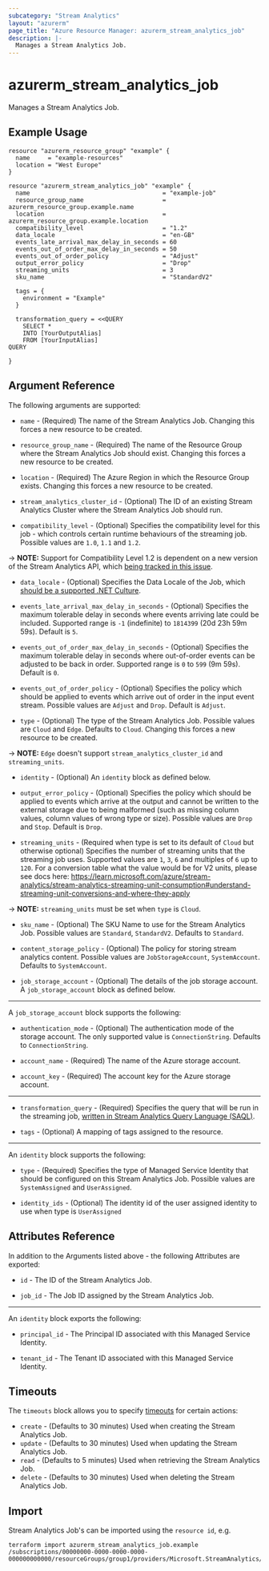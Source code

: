 ```yaml
---
subcategory: "Stream Analytics"
layout: "azurerm"
page_title: "Azure Resource Manager: azurerm_stream_analytics_job"
description: |-
  Manages a Stream Analytics Job.
---
```


# azurerm_stream_analytics_job

Manages a Stream Analytics Job.

## Example Usage

```hcl
resource "azurerm_resource_group" "example" {
  name     = "example-resources"
  location = "West Europe"
}

resource "azurerm_stream_analytics_job" "example" {
  name                                     = "example-job"
  resource_group_name                      = azurerm_resource_group.example.name
  location                                 = azurerm_resource_group.example.location
  compatibility_level                      = "1.2"
  data_locale                              = "en-GB"
  events_late_arrival_max_delay_in_seconds = 60
  events_out_of_order_max_delay_in_seconds = 50
  events_out_of_order_policy               = "Adjust"
  output_error_policy                      = "Drop"
  streaming_units                          = 3
  sku_name                                 = "StandardV2"

  tags = {
    environment = "Example"
  }

  transformation_query = <<QUERY
    SELECT *
    INTO [YourOutputAlias]
    FROM [YourInputAlias]
QUERY

}
```

## Argument Reference

The following arguments are supported:

* `name` - (Required) The name of the Stream Analytics Job. Changing this forces a new resource to be created.

* `resource_group_name` - (Required) The name of the Resource Group where the Stream Analytics Job should exist. Changing this forces a new resource to be created.

* `location` - (Required) The Azure Region in which the Resource Group exists. Changing this forces a new resource to be created.

* `stream_analytics_cluster_id` - (Optional) The ID of an existing Stream Analytics Cluster where the Stream Analytics Job should run.

* `compatibility_level` - (Optional) Specifies the compatibility level for this job - which controls certain runtime behaviours of the streaming job. Possible values are `1.0`, `1.1` and `1.2`.

-> **NOTE:** Support for Compatibility Level 1.2 is dependent on a new version of the Stream Analytics API, which [being tracked in this issue](https://github.com/Azure/azure-rest-api-specs/issues/5604).

* `data_locale` - (Optional) Specifies the Data Locale of the Job, which [should be a supported .NET Culture](https://msdn.microsoft.com/en-us/library/system.globalization.culturetypes(v=vs.110).aspx).

* `events_late_arrival_max_delay_in_seconds` - (Optional) Specifies the maximum tolerable delay in seconds where events arriving late could be included. Supported range is `-1` (indefinite) to `1814399` (20d 23h 59m 59s). Default is `5`.

* `events_out_of_order_max_delay_in_seconds` - (Optional) Specifies the maximum tolerable delay in seconds where out-of-order events can be adjusted to be back in order. Supported range is `0` to `599` (9m 59s). Default is `0`.

* `events_out_of_order_policy` - (Optional) Specifies the policy which should be applied to events which arrive out of order in the input event stream. Possible values are `Adjust` and `Drop`. Default is `Adjust`.

* `type` - (Optional) The type of the Stream Analytics Job. Possible values are `Cloud` and `Edge`. Defaults to `Cloud`. Changing this forces a new resource to be created.

-> **NOTE:** `Edge` doesn't support `stream_analytics_cluster_id` and `streaming_units`.

* `identity` - (Optional) An `identity` block as defined below.

* `output_error_policy` - (Optional) Specifies the policy which should be applied to events which arrive at the output and cannot be written to the external storage due to being malformed (such as missing column values, column values of wrong type or size). Possible values are `Drop` and `Stop`. Default is `Drop`.

* `streaming_units` - (Required when type is set to its default of `Cloud` but otherwise optional) Specifies the number of streaming units that the streaming job uses. Supported values are `1`, `3`, `6` and multiples of `6` up to `120`. For a conversion table what the value would be for V2 units, please see docs here: https://learn.microsoft.com/azure/stream-analytics/stream-analytics-streaming-unit-consumption#understand-streaming-unit-conversions-and-where-they-apply

-> **NOTE:** `streaming_units` must be set when `type` is `Cloud`.

* `sku_name` - (Optional) The SKU Name to use for the Stream Analytics Job. Possible values are `Standard`, `StandardV2`. Defaults to `Standard`.

* `content_storage_policy` - (Optional) The policy for storing stream analytics content. Possible values are `JobStorageAccount`, `SystemAccount`. Defaults to `SystemAccount`.

* `job_storage_account` - (Optional) The details of the job storage account. A `job_storage_account` block as defined below. 

---

A `job_storage_account` block supports the following:

* `authentication_mode` - (Optional) The authentication mode of the storage account. The only supported value is `ConnectionString`. Defaults to `ConnectionString`.

* `account_name` - (Required) The name of the Azure storage account.

* `account_key` - (Required) The account key for the Azure storage account.

---

* `transformation_query` - (Required) Specifies the query that will be run in the streaming job, [written in Stream Analytics Query Language (SAQL)](https://msdn.microsoft.com/library/azure/dn834998).

* `tags` - (Optional) A mapping of tags assigned to the resource.

---

An `identity` block supports the following:

* `type` - (Required) Specifies the type of Managed Service Identity that should be configured on this Stream Analytics Job. Possible values are `SystemAssigned` and `UserAssigned`.

* `identity_ids` - (Optional) The identity id of the user assigned identity to use when type is `UserAssigned`

## Attributes Reference

In addition to the Arguments listed above - the following Attributes are exported:

* `id` - The ID of the Stream Analytics Job.

* `job_id` - The Job ID assigned by the Stream Analytics Job.

---

An `identity` block exports the following:

* `principal_id` - The Principal ID associated with this Managed Service Identity.

* `tenant_id` - The Tenant ID associated with this Managed Service Identity.

## Timeouts

The `timeouts` block allows you to specify [timeouts](https://www.terraform.io/language/resources/syntax#operation-timeouts) for certain actions:

* `create` - (Defaults to 30 minutes) Used when creating the Stream Analytics Job.
* `update` - (Defaults to 30 minutes) Used when updating the Stream Analytics Job.
* `read` - (Defaults to 5 minutes) Used when retrieving the Stream Analytics Job.
* `delete` - (Defaults to 30 minutes) Used when deleting the Stream Analytics Job.

## Import

Stream Analytics Job's can be imported using the `resource id`, e.g.

```shell
terraform import azurerm_stream_analytics_job.example /subscriptions/00000000-0000-0000-0000-000000000000/resourceGroups/group1/providers/Microsoft.StreamAnalytics/streamingJobs/job1
```
